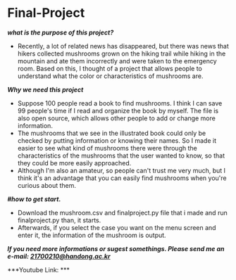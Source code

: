 # Final-Project


***what is the purpose of this project?***
- Recently, a lot of related news has disappeared, but there was news that hikers collected mushrooms grown on the hiking trail while hiking in the mountain and ate them incorrectly and were taken to the emergency room. Based on this, I thought of a project that allows people to understand what the color or characteristics of mushrooms are.
 
***Why we need this project***
- Suppose 100 people read a book to find mushrooms. I think I can save 99 people's time if I read and organize the book by myself. The file is also open source, which allows other people to add or change more information.
- The mushrooms that we see in the illustrated book could only be checked by putting information or knowing their names. So I made it easier to see what kind of mushrooms there were through the characteristics of the mushrooms that the user wanted to know, so that they could be more easily approached.
- Although I'm also an amateur, so people can't trust me very much, but I think it's an advantage that you can easily find mushrooms when you're curious about them.
 
***#how to get start.***
- Download the mushroom.csv and finalproject.py file that i made and run finalproject.py than, it starts.
- Afterwards, if you select the case you want on the menu screen and enter it, the information of the mushroom is output.

***If you need more informations or sugest somethings. 
  Please send me an e-mail: 21700210@handong.ac.kr***

***Youtube Link: ***

